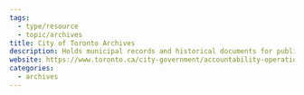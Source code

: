 ```yaml
---
tags:
  - type/resource
  - topic/archives
title: City of Toronto Archives
description: Holds municipal records and historical documents for public access.
website: https://www.toronto.ca/city-government/accountability-operations-customer-service/access-city-information-or-records/city-of-toronto-archives/
categories:
  - archives
---
```

